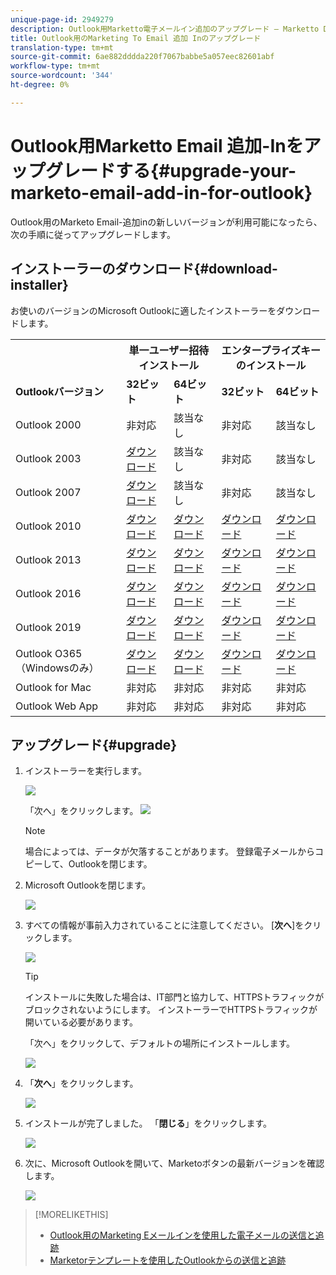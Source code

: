 ```yaml
---
unique-page-id: 2949279
description: Outlook用Marketto電子メールイン追加のアップグレード — Marketto Docs — 製品ドキュメント
title: Outlook用のMarketing To Email 追加 Inのアップグレード
translation-type: tm+mt
source-git-commit: 6ae882dddda220f7067babbe5a057eec82601abf
workflow-type: tm+mt
source-wordcount: '344'
ht-degree: 0%

---
```



# Outlook用Marketto Email 追加-Inをアップグレードする{#upgrade-your-marketo-email-add-in-for-outlook}

Outlook用のMarketo Email-追加inの新しいバージョンが利用可能になったら、次の手順に従ってアップグレードします。

## インストーラーのダウンロード{#download-installer}

お使いのバージョンのMicrosoft Outlookに適したインストーラーをダウンロードします。

<table> 
 <colgroup> 
  <col> 
  <col> 
  <col> 
  <col> 
  <col> 
 </colgroup> 
 <tbody> 
  <tr> 
   <th><br></th> 
   <th colspan="2">単一ユーザー招待インストール</th> 
   <th colspan="2">エンタープライズキーのインストール</th> 
  </tr> 
  <tr> 
   <td><strong>Outlookバージョン</strong></td> 
   <td><strong>32ビット</strong></td> 
   <td><strong>64ビット</strong></td> 
   <td><strong>32ビット</strong></td> 
   <td><strong>64ビット</strong></td> 
  </tr> 
  <tr> 
   <td>Outlook 2000</td> 
   <td>非対応</td> 
   <td>該当なし</td> 
   <td>非対応</td> 
   <td>該当なし</td> 
  </tr> 
  <tr> 
   <td>Outlook 2003</td> 
   <td><a href="https://munchkin.marketo.net/MarketoAddInSetup32.msi" rel="nofollow">ダウンロード</a></td> 
   <td>該当なし</td> 
   <td>非対応</td> 
   <td>該当なし</td> 
  </tr> 
  <tr> 
   <td>Outlook 2007</td> 
   <td><a href="https://munchkin.marketo.net/MarketoAddInSetup32.msi" rel="nofollow">ダウンロード</a></td> 
   <td>該当なし</td> 
   <td>非対応</td> 
   <td>該当なし</td> 
  </tr> 
  <tr> 
   <td>Outlook 2010</td> 
   <td><a href="https://munchkin.marketo.net/MarketoAddInSetup32.msi" rel="nofollow">ダウンロード</a></td> 
   <td><a href="https://munchkin.marketo.net/MarketoAddInSetup64.msi" rel="nofollow">ダウンロード</a></td> 
   <td><a href="https://munchkin.marketo.net/MarketoAddInSetup32.msi" rel="nofollow">ダウンロード</a></td> 
   <td><a href="https://munchkin.marketo.net/MarketoAddInSetup64.msi" rel="nofollow">ダウンロード</a></td> 
  </tr> 
  <tr> 
   <td>Outlook 2013</td> 
   <td><a href="https://munchkin.marketo.net/MarketoAddInSetup32.msi" rel="nofollow">ダウンロード</a></td> 
   <td><a href="https://munchkin.marketo.net/MarketoAddInSetup64.msi" rel="nofollow">ダウンロード</a></td> 
   <td><a href="https://munchkin.marketo.net/MarketoAddInSetup32.msi" rel="nofollow">ダウンロード</a></td> 
   <td><a href="https://munchkin.marketo.net/MarketoAddInSetup64.msi" rel="nofollow">ダウンロード</a></td> 
  </tr> 
  <tr> 
   <td>Outlook 2016</td> 
   <td><a href="https://munchkin.marketo.net/MarketoAddInSetup32.msi" rel="nofollow">ダウンロード</a></td> 
   <td><a href="https://munchkin.marketo.net/MarketoAddInSetup64.msi" rel="nofollow">ダウンロード</a></td> 
   <td><a href="https://munchkin.marketo.net/MarketoAddInSetup32.msi" rel="nofollow">ダウンロード</a></td> 
   <td><a href="https://munchkin.marketo.net/MarketoAddInSetup64.msi" rel="nofollow">ダウンロード</a></td> 
  </tr> 
  <tr> 
   <td colspan="1">Outlook 2019</td> 
   <td colspan="1"><a href="https://munchkin.marketo.net/MarketoAddInSetup32.msi" rel="nofollow">ダウンロード</a></td> 
   <td colspan="1"><a href="https://munchkin.marketo.net/MarketoAddInSetup64.msi" rel="nofollow">ダウンロード</a></td> 
   <td colspan="1"><a href="https://munchkin.marketo.net/MarketoAddInSetup32.msi" rel="nofollow">ダウンロード</a></td> 
   <td colspan="1"><a href="https://munchkin.marketo.net/MarketoAddInSetup64.msi" rel="nofollow">ダウンロード</a></td> 
  </tr> 
  <tr> 
   <td colspan="1">Outlook O365 （Windowsのみ）</td> 
   <td colspan="1"><a href="https://munchkin.marketo.net/MarketoAddInSetup32.msi" rel="nofollow">ダウンロード</a></td> 
   <td colspan="1"><a href="https://munchkin.marketo.net/MarketoAddInSetup64.msi" rel="nofollow">ダウンロード</a></td> 
   <td colspan="1"><a href="https://munchkin.marketo.net/MarketoAddInSetup32.msi" rel="nofollow">ダウンロード</a></td> 
   <td colspan="1"><a href="https://munchkin.marketo.net/MarketoAddInSetup64.msi" rel="nofollow">ダウンロード</a></td> 
  </tr> 
  <tr> 
   <td>Outlook for Mac</td> 
   <td>非対応</td> 
   <td>非対応</td> 
   <td>非対応</td> 
   <td>非対応</td> 
  </tr> 
  <tr> 
   <td colspan="1">Outlook Web App</td> 
   <td colspan="1">非対応</td> 
   <td colspan="1">非対応</td> 
   <td colspan="1">非対応</td> 
   <td colspan="1">非対応</td> 
  </tr> 
 </tbody> 
</table>

## アップグレード{#upgrade}

1. インストーラーを実行します。

   ![](assets/image2014-9-23-16-3a53-3a56.png)

   「次へ」をクリックします。
   ![](assets/image2014-9-23-16-3a54-3a8.png)

   >[!NOTE]
   >
   >場合によっては、データが欠落することがあります。 登録電子メールからコピーして、Outlookを閉じます。

1. Microsoft Outlookを閉じます。

   ![](assets/ent-key-close-outlook-hand.png)

1. すべての情報が事前入力されていることに注意してください。 [**次へ**]をクリックします。

   ![](assets/image2014-9-23-16-3a54-3a40.png)

   >[!TIP]
   >
   >インストールに失敗した場合は、IT部門と協力して、HTTPSトラフィックがブロックされないようにします。 インストーラーでHTTPSトラフィックが開いている必要があります。

   「次へ」をクリックして、デフォルトの場所にインストールします。

   ![](assets/image2014-9-23-16-3a54-3a55.png)

1. 「**次へ**」をクリックします。

   ![](assets/image2014-9-23-16-3a55-3a20.png)

1. インストールが完了しました。 「**閉じる**」をクリックします。

   ![](assets/image2014-9-23-16-3a55-3a34.png)

1. 次に、Microsoft Outlookを開いて、Marketoボタンの最新バージョンを確認します。

   ![](assets/image2016-8-24-15-3a47-3a38.png)

>[!MORELIKETHIS]
>
>* [Outlook用のMarketing Eメールインを使用した電子メールの送信と追跡](send-and-track-an-email-with-the-email-add-in-for-outlook.md)
>* [Marketorテンプレートを使用したOutlookからの送信と追跡](send-and-track-from-outlook-using-a-marketo-template.md)

>



